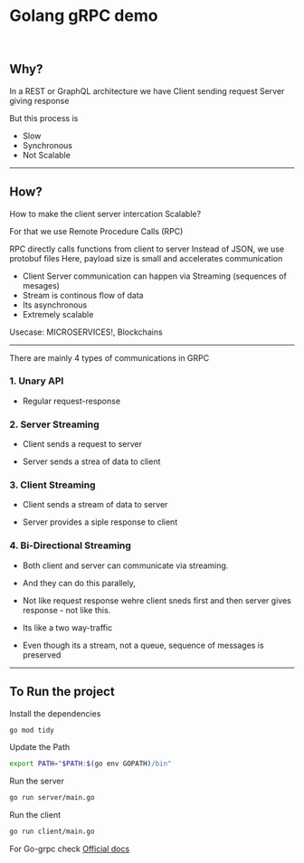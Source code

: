 # Golang gRPC demo
<br>

## Why?

In a REST or GraphQL architecture we have
Client sending request
Server giving response

But this process is

- Slow
- Synchronous
- Not Scalable
  
---

## How?

<p>How to make the client server intercation Scalable?
<div></div>For that we use Remote Procedure Calls (RPC)</div></p>

RPC directly calls functions from client to server Instead of JSON, we use protobuf files Here, payload size is small and accelerates communication

- Client Server communication can happen via Streaming (sequences of mesages)
- Stream is continous flow of data
- Its asynchronous
- Extremely scalable
  
Usecase: MICROSERVICES!, Blockchains

---

There are mainly 4 types of communications in GRPC
### 1. Unary API

- Regular request-response

### 2. Server Streaming

- Client sends a request to server

- Server sends a strea of data to client

### 3. Client Streaming

- Client sends a stream of data to server

- Server provides a siple response to client

### 4. Bi-Directional Streaming

- Both client and server can communicate via streaming.

- And they can do this parallely,

- Not like request response wehre client sneds first and then server gives response - not like this.

- Its like a two way-traffic

- Even though its a stream, not a queue, sequence of messages is preserved
  
---

## To Run the project
Install the dependencies
```bash
go mod tidy
```
Update the Path

```bash
export PATH="$PATH:$(go env GOPATH)/bin"
```

Run the server

```bash
go run server/main.go
```
Run the client
```bash
go run client/main.go
```
For Go-grpc check [Official docs](https://grpc.io/docs/languages/go/quickstart/)
